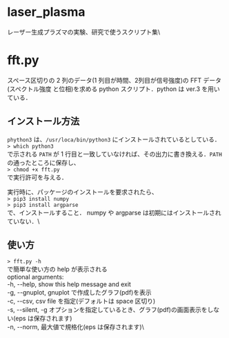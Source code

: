 # laser_plasma
レーザー生成プラズマの実験、研究で使うスクリプト集\

# fft.py

スペース区切りの 2 列のデータ(1 列目が時間、2列目が信号強度)の FFT
データ(スペクトル強度 と位相)を求める python スクリプト．python は ver.3
を用いている．

## インストール方法

`phython3` は、`/usr/loca/bin/python3`
にインストールされているとしている．\
`> which python3`\
で示される `PATH` が 1
行目と一致していなければ、その出力に書き換える．`PATH`
の通ったところに保存し、\
`> chmod +x fft.py`\
で実行許可を与える．

実行時に、パッケージのインストールを要求されたら、\
`> pip3 install numpy`\
`> pip3 install argparse`\
で、インストールすること． numpy や argparse
は初期にはインストールされていない．\

## 使い方

`> fft.py -h`\
で簡単な使い方の help が表示される\
optional arguments:\
-h, --help, show this help message and exit\
-g, --gnuplot, gnuplot で作成したグラフ(pdf)を表示\
-c, --csv, csv file を指定(デフォルトは space 区切り)\
-s, --silent, -g
オプションを指定しているとき、グラフ(pdf)の画面表示をしない(eps
は保存されます)\
-n, --norm, 最大値で規格化(eps は保存されます)\
